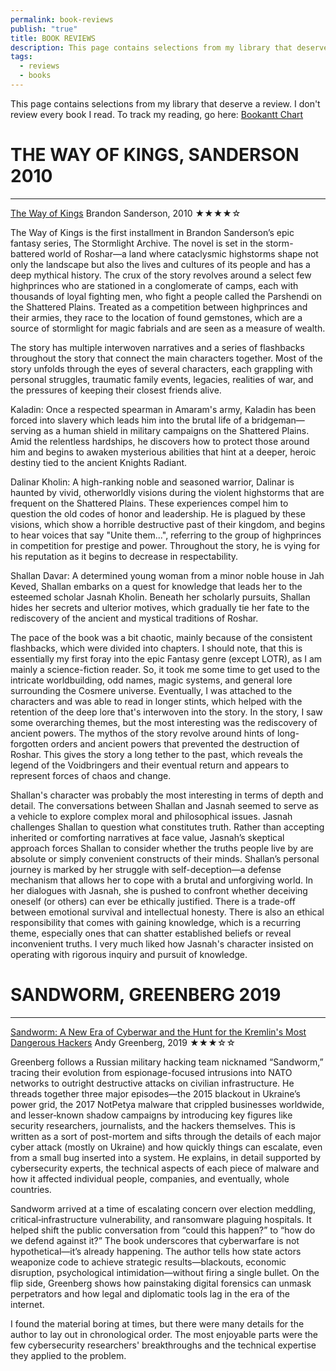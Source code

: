 ```yaml
---
permalink: book-reviews
publish: "true"
title: BOOK REVIEWS
description: This page contains selections from my library that deserve a review. I don't review every book I read.
tags:
  - reviews
  - books
---
```


This page contains selections from my library that deserve a review. I don't review every book I read. To track my reading, go here: [Bookantt Chart](https://docs.google.com/spreadsheets/d/e/2PACX-1vRwP-rk4fyMo5L00mkJrt989AXA6JYjx_pjrqGnBSWSS_7JJ2S9Yj6ylxYP9-jrYZUxrBs8gXHA02RN/pubhtml)


# THE WAY OF KINGS, SANDERSON 2010
---

[The Way of Kings](https://www.goodreads.com/book/show/7235533-the-way-of-kings) Brandon Sanderson, 2010 ★★★★☆

The Way of Kings is the first installment in Brandon Sanderson’s epic fantasy series, The Stormlight Archive. The novel is set in the storm-battered world of Roshar—a land where cataclysmic highstorms shape not only the landscape but also the lives and cultures of its people and has a deep mythical history. The crux of the story revolves around a select few highprinces who are stationed in a conglomerate of camps, each with thousands of loyal fighting men, who fight a people called the Parshendi on the Shattered Plains. Treated as a competition between highprinces and their armies, they race to the location of found gemstones, which are a source of stormlight for magic fabrials and are seen as a measure of wealth. 

The story has multiple interwoven narratives and a series of flashbacks throughout the story that connect the main characters together. Most of the story unfolds through the eyes of several characters, each grappling with personal struggles, traumatic family events, legacies, realities of war, and the pressures of keeping their closest friends alive. 

Kaladin: Once a respected spearman in Amaram's army, Kaladin has been forced into slavery which leads him into the brutal life of a bridgeman—serving as a human shield in military campaigns on the Shattered Plains. Amid the relentless hardships, he discovers how to protect those around him and begins to awaken mysterious abilities that hint at a deeper, heroic destiny tied to the ancient Knights Radiant.

Dalinar Kholin: A high-ranking noble and seasoned warrior, Dalinar is haunted by vivid, otherworldly visions during the violent highstorms that are frequent on the Shattered Plains. These experiences compel him to question the old codes of honor and leadership. He is plagued by these visions, which show a horrible destructive past of their kingdom, and begins to hear voices that say "Unite them...", referring to the group of highprinces in competition for prestige and power. Throughout the story, he is vying for his reputation as it begins to decrease in respectability. 

Shallan Davar: A determined young woman from a minor noble house in Jah Keved, Shallan embarks on a quest for knowledge that leads her to the esteemed scholar Jasnah Kholin. Beneath her scholarly pursuits, Shallan hides her secrets and ulterior motives, which gradually tie her fate to the rediscovery of the ancient and mystical traditions of Roshar. 

The pace of the book was a bit chaotic, mainly because of the consistent flashbacks, which were divided into chapters. I should note, that this is essentially my first foray into the epic Fantasy genre (except LOTR), as I am mainly a science-fiction reader. So, it took me some time to get used to the intricate worldbuilding, odd names, magic systems, and general lore surrounding the Cosmere universe. Eventually, I was attached to the characters and was able to read in longer stints, which helped with the retention of the deep lore that's interwoven into the story. In the story, I saw some overarching themes, but the most interesting was the rediscovery of ancient powers. The mythos of the story revolve around hints of long-forgotten orders and ancient powers that prevented the destruction of Roshar. This gives the story a long tether to the past, which reveals the legend of the Voidbringers and their eventual return and appears to represent forces of chaos and change.

Shallan's character was probably the most interesting in terms of depth and detail. The conversations between Shallan and Jasnah seemed to serve as a vehicle to explore complex moral and philosophical issues. Jasnah challenges Shallan to question what constitutes truth. Rather than accepting inherited or comforting narratives at face value, Jasnah’s skeptical approach forces Shallan to consider whether the truths people live by are absolute or simply convenient constructs of their minds. Shallan’s personal journey is marked by her struggle with self-deception—a defense mechanism that allows her to cope with a brutal and unforgiving world. In her dialogues with Jasnah, she is pushed to confront whether deceiving oneself (or others) can ever be ethically justified. There is a trade-off between emotional survival and intellectual honesty. There is also an ethical responsibility that comes with gaining knowledge, which is a recurring theme, especially ones that can shatter established beliefs or reveal inconvenient truths. I very much liked how Jasnah's character insisted on operating with rigorous inquiry and pursuit of knowledge.

# SANDWORM, GREENBERG 2019
---

[Sandworm: A New Era of Cyberwar and the Hunt for the Kremlin's Most Dangerous Hackers](https://www.amazon.com/Sandworm-Cyberwar-Kremlins-Dangerous-Hackers/dp/0385544405) Andy Greenberg, 2019 ★★★☆☆

Greenberg follows a Russian military hacking team nicknamed “Sandworm,” tracing their evolution from espionage-focused intrusions into NATO networks to outright destructive attacks on civilian infrastructure. He threads together three major episodes—the 2015 blackout in Ukraine’s power grid, the 2017 NotPetya malware that crippled businesses worldwide, and lesser‑known shadow campaigns by introducing key figures like security researchers, journalists, and the hackers themselves. This is written as a sort of post-mortem and sifts through the details of each major cyber attack (mostly on Ukraine) and how quickly things can escalate, even from a small bug inserted into a system. He explains, in detail supported by cybersecurity experts, the technical aspects of each piece of malware and how it affected individual people, companies, and eventually, whole countries. 

Sandworm arrived at a time of escalating concern over election meddling, critical‐infrastructure vulnerability, and ransomware plaguing hospitals. It helped shift the public conversation from “could this happen?” to “how do we defend against it?” The book underscores that cyberwarfare is not hypothetical—it’s already happening. The author tells how state actors weaponize code to achieve strategic results—blackouts, economic disruption, psychological intimidation—without firing a single bullet. On the flip side, Greenberg shows how painstaking digital forensics can unmask perpetrators and how legal and diplomatic tools lag in the era of the internet. 

I found the material boring at times, but there were many details for the author to lay out in chronological order. The most enjoyable parts were the few cybersecurity researchers' breakthroughs and the technical expertise they applied to the problem. 
